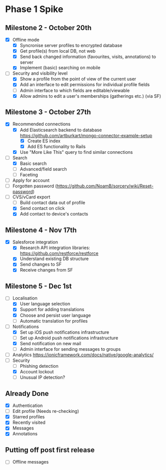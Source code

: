 # Phase 1 Spike

## Milestone 2 - October 20th

- [x] Offline mode
  - [x] Syncronise server profiles to encrypted database
  - [x] Get profile(s) from local DB, not web
  - [x] Send back changed information (favourites, visits, annotations) to server
  - [x] Implement (basic) searching on mobile
- [ ] Security and visibility level
  - [x] Show a profile from the point of view of the current user
  - [x] Add an interface to edit permissions for individual profile fields
  - [ ] Admin interface to which fields are editable/viewable
  - [x] Allow admins to edit a user's memberships (gatherings etc.) (via SF)

## Milestone 3 - October 27th

- [x] Recommended connections
  - [x] Add Elasticsearch backend to database https://github.com/artburkart/mongo-connector-example-setup
    - [x] Create ES index
    - [x] Add ES functionality to Rails
  - [x] Use "More Like This" query to find similar connections
- [ ] Search
  - [x] Basic search
  - [ ] Advanced/field search
  - [ ] Faceting
- [ ] Apply for account
- [ ] Forgotten password (https://github.com/NoamB/sorcery/wiki/Reset-password)
- [ ] CVS/vCard export
  - [ ] Build contact data out of profile
  - [x] Send contact on click
  - [x] Add contact to device's contacts

## Milestone 4 - Nov 17th

- [x] Salesforce integration
  - [x] Research API integration libraries: https://github.com/restforce/restforce
  - [x] Understand existing DB structure
  - [x] Send changes to SF
  - [x] Receive changes from SF

## Milestone 5 - Dec 1st

- [ ] Localisation
  - [x] User language selection
  - [x] Support for adding translations
  - [x] Choose and persist user language
  - [ ] Automatic translation for profiles
- [ ] Notifications
  - [x] Set up iOS push notifications infrastructure
  - [ ] Set up Android push notifications infrastructure
  - [x] Send notification on new mail
  - [ ] Admin interface for sending messages to groups
- [ ] Analytics https://ionicframework.com/docs/native/google-analytics/
- [ ] Security
  - [ ] Phishing detection
  - [x] Account lockout
  - [ ] Unusual IP detection?

## Already Done

- [x] Authentication
- [ ] Edit profile (Needs re-checking)
- [x] Starred profiles
- [x] Recently visited
- [x] Messages
- [x] Annotations

## Putting off post first release

- [ ] Offline messages
